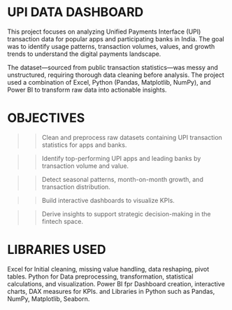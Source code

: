 # UPI DATA DASHBOARD
This project focuses on analyzing Unified Payments Interface (UPI) transaction data for popular apps and participating banks in India. The goal was to identify usage patterns, transaction volumes, values, and growth trends to understand the digital payments landscape.

The dataset—sourced from public transaction statistics—was messy and unstructured, requiring thorough data cleaning before analysis. The project used a combination of Excel, Python (Pandas, Matplotlib, NumPy), and Power BI to transform raw data into actionable insights.

# OBJECTIVES

>> Clean and preprocess raw datasets containing UPI transaction statistics for apps and banks.

>> Identify top-performing UPI apps and leading banks by transaction volume and value.

>> Detect seasonal patterns, month-on-month growth, and transaction distribution.

>> Build interactive dashboards to visualize KPIs.

>> Derive insights to support strategic decision-making in the fintech space.

# LIBRARIES USED 
Excel for Initial cleaning, missing value handling, data reshaping, pivot tables.
Python for Data preprocessing, transformation, statistical calculations, and visualization.
Power BI fpr Dashboard creation, interactive charts, DAX measures for KPIs.
and Libraries in Python such as Pandas, NumPy, Matplotlib, Seaborn.
